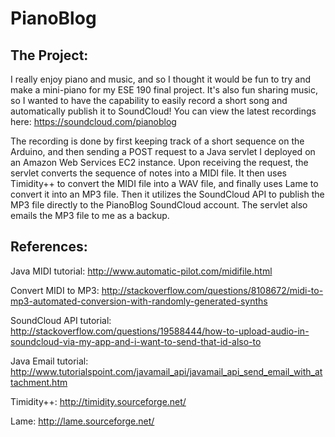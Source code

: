 # PianoBlog

## The Project:

I really enjoy piano and music, and so I thought it would be fun to try and make a mini-piano for my ESE 190 final project.  It's also fun sharing music, so I wanted to have the capability to easily record a short song and automatically publish it to SoundCloud!  You can view the latest recordings here: https://soundcloud.com/pianoblog

The recording is done by first keeping track of a short sequence on the Arduino, and then sending a POST request to a Java servlet I deployed on an Amazon Web Services EC2 instance.  Upon receiving the request, the servlet converts the sequence of notes into a MIDI file.  It then uses Timidity++ to convert the MIDI file into a WAV file, and finally uses Lame to convert it into an MP3 file.  Then it utilizes the SoundCloud API to publish the MP3 file directly to the PianoBlog SoundCloud account.  The servlet also emails the MP3 file to me as a backup.

## References:

Java MIDI tutorial:  http://www.automatic-pilot.com/midifile.html

Convert MIDI to MP3:  http://stackoverflow.com/questions/8108672/midi-to-mp3-automated-conversion-with-randomly-generated-synths

SoundCloud API tutorial: http://stackoverflow.com/questions/19588444/how-to-upload-audio-in-soundcloud-via-my-app-and-i-want-to-send-that-id-also-to

Java Email tutorial: http://www.tutorialspoint.com/javamail_api/javamail_api_send_email_with_attachment.htm

Timidity++: http://timidity.sourceforge.net/

Lame: http://lame.sourceforge.net/
